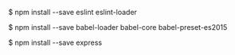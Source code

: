 $ npm install --save eslint eslint-loader

$ npm install --save babel-loader babel-core babel-preset-es2015

$ npm install --save express
